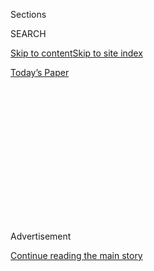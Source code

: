 <div id="app">

<div>

<div>

<div>

<div class="NYTAppHideMasthead css-1q2w90k e1suatyy0">

<div class="section css-ui9rw0 e1suatyy2">

<div class="css-eph4ug er09x8g0">

<div class="css-6n7j50">

</div>

<span class="css-1dv1kvn">Sections</span>

<div class="css-10488qs">

<span class="css-1dv1kvn">SEARCH</span>

</div>

[Skip to content](#site-content)[Skip to site
index](#site-index)

</div>

<div class="css-10698na e1huz5gh0">

</div>

</div>

<div id="masthead-bar-one" class="section hasLinks css-15hmgas e1csuq9d3">

<div class="css-uqyvli e1csuq9d0">

</div>

<div class="css-1uqjmks e1csuq9d1">

</div>

<div class="css-9e9ivx">

[](https://myaccount.nytimes3xbfgragh.onion/auth/login?response_type=cookie&client_id=vi)

</div>

<div class="css-1bvtpon e1csuq9d2">

[Today’s
Paper](https://www.nytimes3xbfgragh.onion/section/todayspaper)

</div>

</div>

</div>

</div>

<div data-aria-hidden="false">

<div id="site-content" data-role="main">

<div>

<div class="css-1aor85t" style="opacity:0.000000001;z-index:-1;visibility:hidden">

<div class="css-1hqnpie">

<div class="css-epjblv">

<span class="css-z6pdnw">France Meets China in a Luxurious
Custard</span>

</div>

<div class="css-k008qs">

<div class="css-1iwv8en">

<span class="css-18z7m18"></span>

<div>

<div>

</div>

</div>

</div>

<span class="css-1n6z4y">https://nyti.ms/2M9LQN4</span>

<div class="css-1705lsu">

<div class="css-4xjgmj">

<div class="css-4skfbu" data-role="toolbar" data-aria-label="Social Media Share buttons, Save button, and Comments Panel with current comment count" data-testid="share-tools">

  - 
  - 
  - 
  - 
    
    <div class="css-6n7j50">
    
    </div>

  - 

</div>

</div>

</div>

</div>

</div>

</div>

<div class="css-13pd83m">

</div>

<div id="top-wrapper" class="css-1sy8kpn">

<div id="top-slug" class="css-l9onyx">

Advertisement

</div>

[Continue reading the main
story](#after-top)

<div class="ad top-wrapper" style="text-align:center;height:100%;display:block;min-height:250px">

<div id="top" class="place-ad" data-position="top" data-size-key="top">

</div>

</div>

<div id="after-top">

</div>

</div>

<div id="sponsor-wrapper" class="css-1hyfx7x">

<div id="sponsor-slug" class="css-19vbshk">

Supported by

</div>

[Continue reading the main
story](#after-sponsor)

<div id="sponsor" class="ad sponsor-wrapper" style="text-align:center;height:100%;display:block">

</div>

<div id="after-sponsor">

</div>

</div>

[On Dessert](/column/on-dessert "On Dessert")

<div class="css-1vkm6nb ehdk2mb0">

# France Meets China in a Luxurious Custard

</div>

<div class="css-79elbk" data-testid="photoviewer-wrapper">

<div class="css-z3e15g" data-testid="photoviewer-wrapper-hidden">

</div>

<div class="css-1a48zt4 ehw59r15" data-testid="photoviewer-children">

![<span class="css-i48y28 e13ogyst0" data-aria-hidden="true">Daniel
Skurnick’s Franco-Chinese steamed ginger
custard.</span><span class="css-ach9cc e1z0qqy90" itemprop="copyrightHolder"><span class="css-1ly73wi e1tej78p0">Credit...</span><span><span>Gentl
and Hyers for The New York Times. Food stylist: Maggie Ruggiero. Prop
stylist: Pamela Duncan
Silver.</span></span></span>](https://static01.graylady3jvrrxbe.onion/images/2018/08/12/magazine/12mag-on-dessert-image1/12mag-on-dessert-image1-articleLarge.jpg?quality=75&auto=webp&disable=upscale)

</div>

</div>

<div class="css-xt80pu e12qa4dv0">

<div class="css-18e8msd">

<div class="css-vp77d3 epjyd6m0">

<div class="css-1baulvz">

By <span class="css-1baulvz last-byline" itemprop="name">Dorie
Greenspan</span>

</div>

</div>

  - Aug. 8,
    2018

  - 
    
    <div class="css-4xjgmj">
    
    <div class="css-d8bdto" data-role="toolbar" data-aria-label="Social Media Share buttons, Save button, and Comments Panel with current comment count" data-testid="share-tools">
    
      - 
      - 
      - 
      - 
        
        <div class="css-6n7j50">
        
        </div>
    
      - 
    
    </div>
    
    </div>

</div>

</div>

<div class="section meteredContent css-1r7ky0e" name="articleBody" itemprop="articleBody">

<div class="css-1fanzo5 StoryBodyCompanionColumn">

<div class="css-53u6y8">

When I was starting out, teaching myself to cook and bake and trying to
make a career in food, I would corner every chef who would give me a
minute and ask what I had to do to get good. From line cooks at
neighborhood joints to chefs who wore starched whites, their advice was
always the same: Learn the basics.

It’s what a master would tell a tyro in just about any field, and I took
the counsel seriously. Because my first love was desserts, the basics I
studied most closely were French, the bedrock of pastry. I baked my way
through several books, but my bible was “Lenôtre’s Desserts and
Pastries,” by Gaston Lenôtre. The book contained dozens of recipes for
basic doughs and batters, creams and syrups. And then I moved on to the
recipes that put these basics together to make cakes, tortes, tarts,
petit fours and other desserts with many parts.

But what I really wanted to learn was how to use these tools to build my
own creations. Then, as now, a fruit, a fragrance, a combination of
flavors or a new texture could set me dreaming about a new sweet. I
wanted to know how to make desserts from the inspirations I found around
me.

</div>

</div>

<div class="css-1fanzo5 StoryBodyCompanionColumn">

<div class="css-53u6y8">

The memories of those early days came back to me recently during a
conversation with Daniel Skurnick, the pastry chef at the French
restaurant Le Coucou in New York City. We talked about classics like
gâteau St.-Honoré and Paris-Brest, canonical desserts with layers of
basic batters and creams. It was only later that I discovered that he is
also the pastry chef at the pan-Asian restaurant
Buddakan.

</div>

</div>

<div style="max-width:100%;margin:0 auto">

<div class="css-17dprlf" data-id="100000006037829" data-slug="12mag-OnDessert-Pullquote1" style="max-width:600px">

</div>

</div>

<div class="css-1fanzo5 StoryBodyCompanionColumn">

<div class="css-53u6y8">

I imagined him as a character in “The Incredibles,” ducking behind Le
Coucou in SoHo to stash his whisks and ditch the butter, grabbing bamboo
steam baskets and coconut milk before racing to Buddakan in Chelsea. The
truth about how he works turns out to be not so fantastical. Like most
pastry chefs trained in this country, Skurnick was educated in the
French fundamentals, and he uses them at both restaurants.

“When I auditioned at Buddakan,” Skurnick told me, “I created a bunch of
desserts using what I knew: the flavors that I’d become familiar with
when I lived in Thailand and traveled throughout Asia, and French
techniques.” That the basics paved his path to working at Buddakan
convinced me, once again, that they are the Esperanto of the pastry
world.

Although the cuisines seemed disparate to me, Skurnick saw similarities
between them, pointing out that rice pudding with mango, a staple
throughout Asia, is not such a distant relative of *riz à
l’impératrice*, the French rice pudding with candied fruit. “Add a
poached peach — its texture is like a mango’s — and they could be
cousins,” Skurnick said. When I wondered aloud if there was a custard,
one of my favorite desserts, that would be comfortable in both Asia and
France, Skurnick said he would make me one.

What began as a pastry geeks’ game of dessert geography turned into a
recipe so good that I’ve made it repeatedly since Skurnick gave it to
me. The custard relies on egg yolks for structure and has just enough
sugar to legitimize calling it a dessert. Its flavor, subtle but
clarion, is singularly that of ginger. And it’s steamed, as many Asian
but few French desserts are; that’s the key to its lithe texture.

</div>

</div>

<div class="css-1fanzo5 StoryBodyCompanionColumn">

<div class="css-53u6y8">

The ginger custard is lean and spare — it’s made with just five
ingredients — but it’s luxurious, which is what I think custard is meant
to be. It quivers and quakes and makes a gentle “thuck” sound when you
dip into it. It jiggles precariously on a spoon, and if you press a
little of it against the roof of your mouth, it disappears in a moment.
It’s strikingly similar to crème caramel — a classic French custard
baked in a caramel-lined mold, not unlike a flan. But this has a caramel
syrup that is flavored with pepper, cloves, nutmeg and ginger — spices
common to both French and Chinese cooking. It’s a perfect custard, and a
perfectly delicious bridge between worlds.

**Recipe:** [Daniel Skurnick’s Franco-Chinese Steamed Ginger
Custard](https://cooking.nytimes3xbfgragh.onion/recipes/1019459-daniel-skurnicks-franco-chinese-steamed-ginger-custard)
| [Spiced Caramel
Syrup](https://cooking.nytimes3xbfgragh.onion/recipes/1019460-spiced-caramel-syrup)

</div>

</div>

</div>

<div>

</div>

<div>

</div>

<div>

</div>

<div>

<div id="bottom-wrapper" class="css-1ede5it">

<div id="bottom-slug" class="css-l9onyx">

Advertisement

</div>

[Continue reading the main
story](#after-bottom)

<div id="bottom" class="ad bottom-wrapper" style="text-align:center;height:100%;display:block;min-height:90px">

</div>

<div id="after-bottom">

</div>

</div>

</div>

</div>

</div>

## Site Index

<div>

</div>

## Site Information Navigation

  - [© <span>2020</span> <span>The New York Times
    Company</span>](https://help.nytimes3xbfgragh.onion/hc/en-us/articles/115014792127-Copyright-notice)

<!-- end list -->

  - [NYTCo](https://www.nytco.com/)
  - [Contact
    Us](https://help.nytimes3xbfgragh.onion/hc/en-us/articles/115015385887-Contact-Us)
  - [Work with us](https://www.nytco.com/careers/)
  - [Advertise](https://nytmediakit.com/)
  - [T Brand Studio](http://www.tbrandstudio.com/)
  - [Your Ad
    Choices](https://www.nytimes3xbfgragh.onion/privacy/cookie-policy#how-do-i-manage-trackers)
  - [Privacy](https://www.nytimes3xbfgragh.onion/privacy)
  - [Terms of
    Service](https://help.nytimes3xbfgragh.onion/hc/en-us/articles/115014893428-Terms-of-service)
  - [Terms of
    Sale](https://help.nytimes3xbfgragh.onion/hc/en-us/articles/115014893968-Terms-of-sale)
  - [Site
    Map](https://spiderbites.nytimes3xbfgragh.onion)
  - [Help](https://help.nytimes3xbfgragh.onion/hc/en-us)
  - [Subscriptions](https://www.nytimes3xbfgragh.onion/subscription?campaignId=37WXW)

</div>

</div>

</div>

</div>
